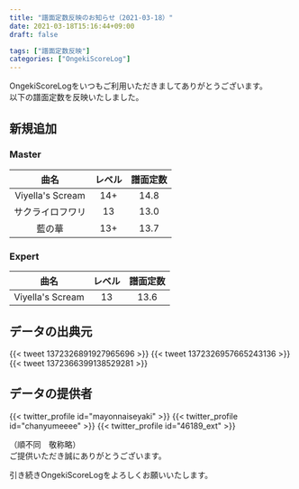 ```yaml
---
title: "譜面定数反映のお知らせ（2021-03-18）"
date: 2021-03-18T15:16:44+09:00
draft: false

tags: ["譜面定数反映"]
categories: ["OngekiScoreLog"]
---
```


OngekiScoreLogをいつもご利用いただきましてありがとうございます。  
以下の譜面定数を反映いたしました。

<!--more-->

## 新規追加

### Master

| 曲名 | レベル | 譜面定数 |
|:-:|:-:|:-:|
| Viyella's Scream | 14+ | 14.8 |
| サクライロフワリ | 13 | 13.0 |
| 藍の華 | 13+ | 13.7 |

### Expert

| 曲名 | レベル | 譜面定数 |
|:-:|:-:|:-:|
| Viyella's Scream | 13 | 13.6 |

## データの出典元

{{< tweet 1372326891927965696 >}}
{{< tweet 1372326957665243136 >}}
{{< tweet 1372366399138529281 >}}

## データの提供者

{{< twitter_profile id="mayonnaiseyaki" >}}
{{< twitter_profile id="chanyumeeee" >}}
{{< twitter_profile id="46189_ext" >}}

（順不同　敬称略）  
ご提供いただき誠にありがとうございます。

引き続きOngekiScoreLogをよろしくお願いいたします。
